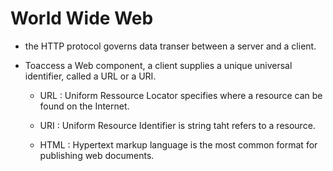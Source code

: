 # World Wide Web

* the HTTP protocol governs data transer between a server and a client.

* Toaccess a Web component, a client supplies a unique universal identifier, called a URL or a URI.
	
	* URL : Uniform Ressource Locator specifies where a resource can be found on the Internet.

	* URI : Uniform Resource Identifier is string taht refers to a resource.

	* HTML : Hypertext markup language is the most common format for publishing web documents.
